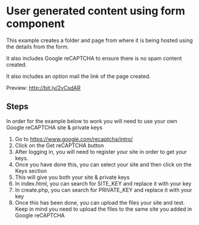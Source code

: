 # User generated content using form component

This example creates a folder and page from where it is being hosted using the details from the form.

It also includes Google reCAPTCHA to ensure there is no spam content created.

It also includes an option mail the link of the page created.

Preview: http://bit.ly/2vCsdAR

## Steps

In order for the example below to work you will need to use your own Google reCAPTCHA site &amp; private keys

1. Go to <a href="https://www.google.com/recaptcha/intro/">https://www.google.com/recaptcha/intro/</a>
2. Click on the Get reCAPTCHA button
3. After logging in, you will need to register your site in order to get your keys.
4. Once you have done this, you can select your site and then click on the Keys section
5. This will give you both your site &amp; private keys
6. In index.html, you can search for SITE_KEY and replace it with your key
7. In create.php, you can search for PRIVATE_KEY and replace it with your key
8. Once this has been done, you can upload the files your site and test. Keep in mind you need to upload the files to the same site you added in Google reCAPTCHA
